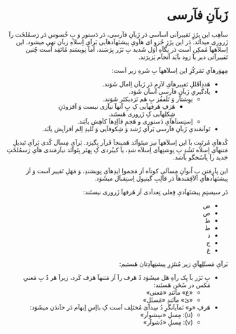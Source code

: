 <div dir="rtl">

# زَبآنِ فآرسی

سآهِب این پرُژٍ تَقییرآتی اَسآسی دَر زَبآنِ فآرسی، دَر دَستور وَ بِ خُسوس دَر رَسمُلخَت رآ زَروری میدآنَد.
دَر این پرُژِ جُزوِ ای هآویِ پیشنَهآدهآیی بَرآیِ اِسلآهِ زبآن تهیِ میشود. این اِسلآههآ مُمکِن اَست دَر نِگآهِ اَوَل شَدید بِ نَزَر بِرَسَند، اَمآ نِویسَندِ مُاتَقِد اَست چُنین تَقییرآتی دیر یآ زود بآیَد اََنجآم پَزیرَند.


مِهوَرهآیِ تَمَرکُزِ این اِسلآههآ بِ شَرهِ زیر اَست:

* هَددِاَقَللِ تَقییرهآیِ لآزِم دَر زَبآن اِامآل شَوَند.
* یآدگیریِ زَبآنِ فآرسی آسآن شَوَد.
    * نِوِشتآر وَ تَلَففُز بِ هَم نَزدیکتَر شَوَند.
        * هَزفِ هَرفهآیی کِ بِ آنهآ نیآزی نیست وَ اَفزودَنِ شِکلهآیی کِ زَروری هَستَند.
    * اِستِسنآهآیِ دَستوری و هَجمِ قآاِدِهآ کآهِش یآبَند.
* تَوآنمَندیِ زَبآنِ فآرسی بَرآیِ رُشد وَ شِکوفآیی وَ تُلیدِ اِلم اَفزآیِش یآبَد.

کُدهآیِ مُرتَبِت بآ این اِسلآههآ نیز میتَوآنَد هَمینجآ قَرآر بِگیرَد. بَرآیِ مِسآل کُدی بَرآیِ تَبدیلِ مَتنهآیِ اِسلآه نَشُدِ بِ نِوِشتِهآی اِسلآه شدِ، یآ کیبُردی کِ بِهتَر بِتَوآنَد نیآزمَندی هآیِ رَسمُلخَتِ جَدید رآ پآسُخگو بآشد.

این پآرِمَتن بِ اُنوآنِ مِسآلی کوتآه اَز مَجمواِ ایدِهآیِ نِویسَندِ، وَ مَهَلِ تَقییر اَست وَ اَز پیشنَهآدهآیِ اَلآقِمَندهآ دَر قآلِبِ گیتپول اِستِقبآل میشَوَد.

دَر سیستِمِ پیشنَهآدیِ فِعلی تِعدآدی اَز هَرفهآ زَروری نیستَند:
* ض
* ص
* ظ
* ط
* ذ
* ح
* غ

بَرآیِ مَسئَلِهآیِ زیر مُنتَزِرِ پیشنِهآدِتان هَستیم:

* بِ نَزَر بآ یِک رآهِ هَل میشَوَد دُ هَرف رآ اَز مَتنهآ هَزف کَرد، زیرآ هَر دُ بِ مَعنیِ مَکس در سُخَن هَستَند:
    * «ع» مآنَندِ «مَعنی»
    * «ئ» مآنَندِ «مَسئَلِ» 
* هَرفِ «و» نَمآیآنگَرِ دُ سِدآیَ مُختَلِف اَست کِ بااِسِ اِبهآم دَر خآندَن میشَوَد:
    * (u): مِسلِ «سِشوآر»
    * (v): مِسلِ «دُشوآر»
</div>
